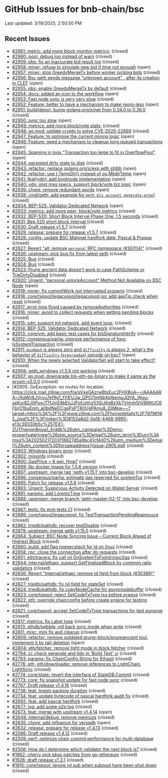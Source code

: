 # GitHub Issues for bnb-chain/bsc

Last updated: 3/19/2025, 2:50:50 PM

## Recent Issues

- [#2961: metric: add more block monitor metrics;](issue-2961.md) (closed)
- [#2960: pool: debug log instead of warn](issue-2960.md) (closed)
- [#2959: pbs: fix an inaccurate bid result log](issue-2959.md) (closed)
- [#2958: miner: refuse to simulate new bid if time not enough](issue-2958.md) (open)
- [#2957: miner: stop GreedyMergeTx before worker picking bids](issue-2957.md) (closed)
- [#2956: Bsc geth sends message "unknown account" , after its creation in CLEF](issue-2956.md) (open)
- [#2955: pbs: enable GreedyMergeTx by default](issue-2955.md) (closed)
- [#2954: docs: added an icon to the workflow](issue-2954.md) (open)
- [#2953: Fast node sync is very very slow](issue-2953.md) (closed)
- [#2952: Feature: better to have a mechanism to make reorg-less](issue-2952.md) (open)
- [#2951: build(deps): bump golang.org/x/net from 0.34.0 to 0.36.0](issue-2951.md) (closed)
- [#2950: sync too slow](issue-2950.md) (open)
- [#2949: metrics: add more block/vote stats;](issue-2949.md) (closed)
- [#2948: go.mod: update crypto to solve CVE-2025-22869](issue-2948.md) (closed)
- [#2947: Feature: to optimise the current mining logic](issue-2947.md) (open)
- [#2946: Feature: need a mechanism to cleanup long queued transactions](issue-2946.md) (open)
- [#2945: Spaming in logs "Transaction too large to fit in OverflowPool"](issue-2945.md) (open)
- [#2944: persisted dirty state to disk](issue-2944.md) (closed)
- [#2943: refactor: replace golang.org/x/exp with stdlib](issue-2943.md) (open)
- [#2942: refactor: use t.TempDir() instead of os.MkdirTemp](issue-2942.md) (open)
- [#2941: feat(vdn): add bootnode implementation](issue-2941.md) (open)
- [#2940: vdn: impl msg specs, support block/vote biz logic](issue-2940.md) (open)
- [#2939: chore: remove redundant words](issue-2939.md) (open)
- [#2938: cmd/geth: add example for `geth bls account generate-proof`](issue-2938.md) (closed)
- [#2934: BEP-525: Validator Dedicated Network](issue-2934.md) (open)
- [#2933: metrics: add more peer, block/vote metrics](issue-2933.md) (closed)
- [#2932: BEP-520: Short Block Interval Phase One: 1.5 seconds](issue-2932.md) (closed)
- [#2931:  Bep 520 short block interval ](issue-2931.md) (closed)
- [#2930: Draft release v1.5.7](issue-2930.md) (closed)
- [#2929: release: prepare for release v1.5.7](issue-2929.md) (closed)
- [#2928: config: update BSC Mainnet hardfork date: Pascal & Praque](issue-2928.md) (closed)
- [#2927: Revert "all: remove `personal` RPC namespace (#30704)"](issue-2927.md) (closed)
- [#2926: upstream: pick bug fix from latest geth](issue-2926.md) (closed)
- [#2925: Bug](issue-2925.md) (closed)
- [#2924: Bug](issue-2924.md) (closed)
- [#2923: Prune ancient data doesn't work in case PathScheme or TrieDirtyDisabled](issue-2923.md) (closed)
- [#2920: Urgent: "personal unlockAccount" Method Not Available on BSC Node](issue-2920.md) (open)
- [#2919: miner: fix commitWork not interrupted properly](issue-2919.md) (closed)
- [#2918: core/txpool/legacypool/legacypool.go: add gasTip check when reset](issue-2918.md) (closed)
- [#2917: error logs flood caused by removeAuthorities](issue-2917.md) (closed)
- [#2916: miner: avoid to collect requests when getting pending blocks](issue-2916.md) (closed)
- [#2915: vdn: support init network, add event loop;](issue-2915.md) (closed)
- [#2914: BEP-525: Validator Dedicated Network](issue-2914.md) (closed)
- [#2913: core/vm: add basic test cases for blsSignatureVerify](issue-2913.md) (closed)
- [#2912: consensus/parlia: improve performance of func IsSystemTransaction](issue-2912.md) (closed)
- [#2911: `mixHash` is always zero and `difficulty` is always 2, what's the behavior of `difficulty` (`prevrandao`) opcode on bsc?](issue-2911.md) (open)
- [#2910: When the newly selected ValidatorSet will start to take effect?](issue-2910.md) (closed)
- [#2908: geth_windows v1.5.6 not working](issue-2908.md) (closed)
- [#2907: go.mod: downgrade bls-eth-go-binary to make it same as the prysm-v5.0.0](issue-2907.md) (closed)
- [#2905: GoException: no routes for location: https://click.mail.zillow.com/f/a/sVxeGAzrwBtsEuc2FHXBoA~~/AAAAARA~/XqWn6JVrvu7ef9g1_fY81JJw_QPO7ImNbXqIbemuJQYA_jNgu-seKxr82J0PuycT7fJmE8kEtiJJPqfJzthz53SiJ6gBzXk7Vntyh5hVBWtUC6FbrO1buEqm_a0bdNeDCgePsPT80UgPAmu8_IOMkw~~?target=https%3A%2F%2Fwww.zillow.com%2Fhomedetails%2F79796165_zpid%2F%3Frtoken%3D8152a8d2-0a18-4468-9995-e13c39330b5c%257EX1-ZU17nenqn8niya1_4rddb%26utm_campaign%3Demo-propertyalertnew%26utm_source%3Demail%26utm_term%3Durn%3Amsg%3A20250217203118827d5a9bc41cf4d0%26utm_medium%3Demail%26utm_content%3Dforsaleaddress](issue-2905.md) (closed)
- [#2903: Windows binary error](issue-2903.md) (closed)
- [#2902: missinfo](issue-2902.md) (closed)
- [#2900: GasPrice = 6 wei. How?](issue-2900.md) (closed)
- [#2899: No docker image for 1.5.6 version](issue-2899.md) (closed)
- [#2897: upstream: merge tag 'geth-v1.15.1' into bsc-develop](issue-2897.md) (closed)
- [#2896: consensus/parlia: estimate gas reserved for systemTxs](issue-2896.md) (closed)
- [#2895: Patch for release v1.5.6](issue-2895.md) (closed)
- [#2893: Urgent: Suspicious Activity Detected on Wallet Server](issue-2893.md) (closed)
- [#2891: params: add LorentzTime](issue-2891.md) (closed)
- [#2888: upstream: merge branch 'geth-master-02-11' into bsc-develop](issue-2888.md) (closed)
- [#2887: tests: fix evm tests CI](issue-2887.md) (closed)
- [#2886: core/txpool/legacypool: fix TestTransactionPendingReannouce](issue-2886.md) (closed)
- [#2882: triedb/pathdb: recover testDisable](issue-2882.md) (closed)
- [#2879: upstream: merge geth v1.15.0](issue-2879.md) (closed)
- [#2864: Subject: BSC Node Syncing Issue – Current Block Ahead of Highest Block](issue-2864.md) (closed)
- [#2860: build: add flag noexecstack for ld on linux](issue-2860.md) (closed)
- [#2858: rpc: close the connection after do requests](issue-2858.md) (closed)
- [#2851: eth/tracers: fix call nil OnSystemTxFixIntrinsicGas](issue-2851.md) (closed)
- [#2844: internal/ethapi: support GetFinalizedBlock by common ratio validators](issue-2844.md) (closed)
- [#2836: Revert "internal/ethapi: remove td field from block (#30386)"](issue-2836.md) (closed)
- [#2827: triedb/pathdb: fix nil field for stateSet](issue-2827.md) (closed)
- [#2824:  triedb/pathdb: fix copyNodeCache for asyncnodebuffer](issue-2824.md) (closed)
- [#2823: core/txpool: reject SetCodeTxType txs before prague](issue-2823.md) (closed)
- [#2822: eth: override chainconfig before create engine for testing](issue-2822.md) (closed)
- [#2821: core/txpool: accept SetCodeTxType transactions for test purpose](issue-2821.md) (closed)
- [#2817: metrics: fix Label type](issue-2817.md) (closed)
- [#2813: ethdb/pebble: roll back sync mode when write](issue-2813.md) (closed)
- [#2811: misc: mini fix and clearup](issue-2811.md) (closed)
- [#2809: refactor: remove outdated prune-block/pruneancient tool, implement it by tail-deletion](issue-2809.md) (open)
- [#2804: eth/fetcher: remove light mode in block fetcher](issue-2804.md) (closed)
- [#2794: ci: check generate and tidy in 'Build Test' ci](issue-2794.md) (closed)
- [#2793: params: fix ChainConfig.String for Ethash](issue-2793.md) (closed)
- [#2776: eth, eth/downloader: remove references to LightChain, LightSync](issue-2776.md) (closed)
- [#2774: core/state: revert the interface of StateDB.Commit](issue-2774.md) (closed)
- [#2773: core: fix snapshot update for fast node sync](issue-2773.md) (closed)
- [#2767: Draft release v1.4.16](issue-2767.md) (closed)
- [#2738: feat: loggin packing duration](issue-2738.md) (closed)
- [#2734: feat: update bytecode of pascal hardfork audit fix](issue-2734.md) (closed)
- [#2692: feat: add pascal hardfork](issue-2692.md) (closed)
- [#2677: log: add some p2p log](issue-2677.md) (closed)
- [#2673: feat: merge with upstream v1.4.14](issue-2673.md) (open)
- [#2649: internal/debug: remove memsize](issue-2649.md) (closed)
- [#2635: chore: add influence for versadb](issue-2635.md) (open)
- [#2632: release: prepare for release v1.4.13](issue-2632.md) (closed)
- [#2586: Draft release v1.4.12](issue-2586.md) (closed)
- [#2509: perf: optimize chain commit performance for multi-database](issue-2509.md) (closed)
- [#2506: How do I determine which validator the next block is?](issue-2506.md) (closed)
- [#1962: cherry pick pbss patches from go-ethereum](issue-1962.md) (closed)
- [#1928: draft release v1.3.1](issue-1928.md) (closed)
- [#1915: core/txpool: ignore nil sub when subpool have been shut down](issue-1915.md) (closed)
